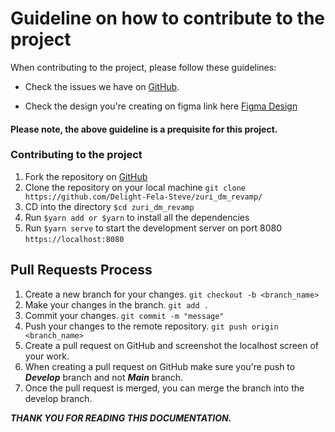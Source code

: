 # Guideline on how to contribute to the project

When contributing to the project, please follow these guidelines:

-   Check the issues we have on [GitHub](https://github.com/zurichat/zc_plugin_dm/issues).

-   Check the design you're creating on figma link here [Figma Design](https://www.figma.com/file/LQAKDdQteJwjrhtFTv7PlV/Zuri.Chat-DM?node-id=13%3A2)

#### Please note, the above guideline is a prequisite for this project.

### Contributing to the project

1.  Fork the repository on [GitHub](https://github.com/Delight-Fela-Steve/zuri_dm_revamp/fork)
2.  Clone the repository on your local machine `git clone https://github.com/Delight-Fela-Steve/zuri_dm_revamp/`
3.  CD into the directory `$cd zuri_dm_revamp`
4.  Run `$yarn add or $yarn` to install all the dependencies
5.  Run `$yarn serve` to start the development server on port 8080 `https://localhost:8080`

## Pull Requests Process

1.  Create a new branch for your changes. `git checkout -b <branch_name>`
2.  Make your changes in the branch. `git add .`
3.  Commit your changes. `git commit -m "message"`
4.  Push your changes to the remote repository. `git push origin <branch_name>`
5.  Create a pull request on GitHub and screenshot the localhost screen of your work.
6.  When creating a pull request on GitHub make sure you're push to **_Develop_** branch and not **_Main_** branch.
7.  Once the pull request is merged, you can merge the branch into the develop branch.

**_THANK YOU FOR READING THIS DOCUMENTATION._**
